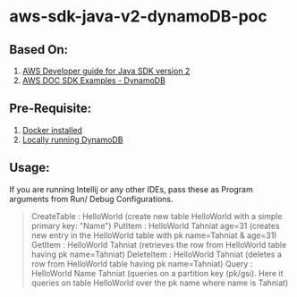 # aws-sdk-java-v2-dynamoDB-poc

## Based On:

1. [AWS Developer guide for Java SDK version 2](https://docs.aws.amazon.com/sdk-for-java/v2/developer-guide/examples-dynamodb.html)
2. [AWS DOC SDK Examples - DynamoDB](https://github.com/awsdocs/aws-doc-sdk-examples/tree/master/javav2/example_code/dynamodb/src/main/java/com/example/dynamodb)

## Pre-Requisite:

1. [Docker installed](https://www.docker.com/)
2. [Locally running DynamoDB](https://github.com/instructure/dynamo-local-admin-docker)

## Usage:

If you are running Intellij or any other IDEs, pass these as Program arguments from Run/ Debug Configurations.
> CreateTable : HelloWorld (create new table HelloWorld with a simple primary key: "Name")
> PutItem : HelloWorld Tahniat age=31 (creates new entry in the HelloWorld table with pk name=Tahniat & age=31)
> GetItem : HelloWorld Tahniat (retrieves the row from HelloWorld table having pk name=Tahniat)
> DeleteItem : HelloWorld Tahniat (deletes a row from HelloWorld table having pk name=Tahniat)
> Query : HelloWorld Name Tahniat (queries on a partition key (pk/gsi). Here it queries on table HelloWorld over the pk name where name is Tahniat)
